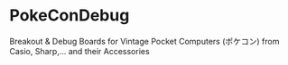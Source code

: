 # PokeConDebug
Breakout &amp; Debug Boards for Vintage Pocket Computers (ポケコン) from Casio, Sharp,... and their Accessories
